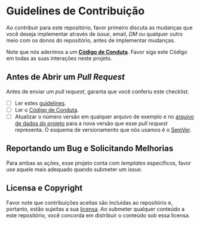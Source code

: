 # Guidelines de Contribuição

Ao contribuir para este repositório, favor primeiro discuta as mudanças que você deseja implementar através de *issue*, email, *DM* ou qualquer outro meio com os donos do repositório, antes de implementar mudanças.

Note que nós aderimos a um **[Código de Conduta](CODE-OF-CONDUCT.md)**. Favor siga este Código em todas as suas interações neste projeto.

## Antes de Abrir um *Pull Request*

Antes de enviar um *pull request*, garanta que você conferiu este checklist.

* [ ] Ler estes [guidelines](CONTRIBUTING.md).
* [ ] Ler o [Código de Conduta](CODE-OF-CONDUCT.md).
* [ ] Atualizar o número versão em qualquer arquivo de exemplo e no [arquivo de dados do projeto](package.json) para a nova versão que esse *pull request* representa. O esquema de versionamento que nós usamos é o [SemVer](http://semver.org/).

## Reportando um Bug e Solicitando Melhorias

Para ambas as ações, esse projeto conta com *templates* específicos, favor use aquele mais adequado quando submeter um *issue*.

## Licensa e Copyright

Favor note que contribuições aceitas são incluídas ao repositório e, portanto, estão sujeitas a sua [licensa](LICENSE.md). Ao submeter qualquer conteúdo a este repositório, você concorda em distribuir o conteúdo sob essa licensa.
